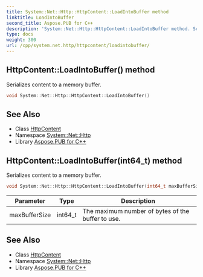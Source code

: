 ```yaml
---
title: System::Net::Http::HttpContent::LoadIntoBuffer method
linktitle: LoadIntoBuffer
second_title: Aspose.PUB for C++
description: 'System::Net::Http::HttpContent::LoadIntoBuffer method. Serializes content to a memory buffer in C++.'
type: docs
weight: 300
url: /cpp/system.net.http/httpcontent/loadintobuffer/
---
```

## HttpContent::LoadIntoBuffer() method


Serializes content to a memory buffer.

```cpp
void System::Net::Http::HttpContent::LoadIntoBuffer()
```

## See Also

* Class [HttpContent](../)
* Namespace [System::Net::Http](../../)
* Library [Aspose.PUB for C++](../../../)
## HttpContent::LoadIntoBuffer(int64_t) method


Serializes content to a memory buffer.

```cpp
void System::Net::Http::HttpContent::LoadIntoBuffer(int64_t maxBufferSize)
```


| Parameter | Type | Description |
| --- | --- | --- |
| maxBufferSize | int64_t | The maximum number of bytes of the buffer to use. |

## See Also

* Class [HttpContent](../)
* Namespace [System::Net::Http](../../)
* Library [Aspose.PUB for C++](../../../)
